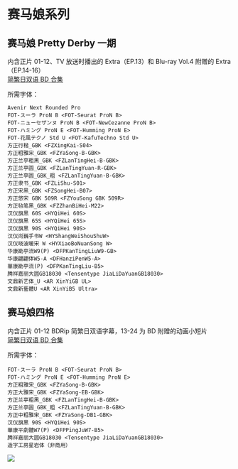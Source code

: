 # 赛马娘系列

## 赛马娘 Pretty Derby 一期

内含正片 01-12、TV 放送时播出的 Extra（EP.13）和 Blu-ray Vol.4 附赠的 Extra（EP.14-16）  
[简繁日双语 BD 合集](https://github.com/Nekomoekissaten-SUB/Nekomoekissaten-MIR-Subs/releases/download/subtitle_pkg/Uma_Musume_S1_BD_JPCH.7z)

所需字体：
```
Avenir Next Rounded Pro
FOT-スーラ ProN B <FOT-Seurat ProN B>
FOT-ニューセザンヌ ProN B <FOT-NewCezanne ProN B>
FOT-ハミング ProN E <FOT-Humming ProN E>
FOT-花風テクノ Std U <FOT-KafuTechno Std U>
方正行楷_GBK <FZXingKai-S04>
方正粗雅宋_GBK <FZYaSong-B-GBK>
方正兰亭粗黑_GBK <FZLanTingHei-B-GBK>
方正兰亭圆_GBK <FZLanTingYuan-R-GBK>
方正兰亭圆_GBK_粗 <FZLanTingYuan-B-GBK>
方正隶书_GBK <FZLiShu-S01>
方正宋黑_GBK <FZSongHei-B07>
方正悠宋 GBK 509R <FZYouSong GBK 509R>
方正毡笔黑_GBK <FZZhanBiHei-M22>
汉仪旗黑 60S <HYQiHei 60S>
汉仪旗黑 65S <HYQiHei 65S>
汉仪旗黑 90S <HYQiHei 90S>
汉仪尚巍手书W <HYShangWeiShouShuW>
汉仪晓波暖宋 W <HYXiaoBoNuanSong W>
华康勘亭流W9(P) <DFPKanTingLiuW9-GB>
华康翩翩体W5-A <DFHanziPenW5-A>
華康勘亭流(P) <DFPKanTingLiu-B5>
腾祥嘉丽大圆GB18030 <Tensentype JiaLiDaYuanGB18030>
文鼎新艺体_U <AR XinYiGB UL>
文鼎新藝體U <AR XinYiB5 Ultra>
```

## 赛马娘四格

内含正片 01-12 BDRip 简繁日双语字幕，13-24 为 BD 附赠的动画小短片  
[简繁日双语 BD 合集](https://github.com/Nekomoekissaten-SUB/Nekomoekissaten-MIR-Subs/releases/download/subtitle_pkg/Umayon_BD_JPCH.7z)

所需字体：
```
FOT-スーラ ProN B <FOT-Seurat ProN B>
FOT-ハミング ProN E <FOT-Humming ProN E>
方正粗雅宋_GBK <FZYaSong-B-GBK>
方正大雅宋_GBK <FZYaSong-EB-GBK>
方正兰亭粗黑_GBK <FZLanTingHei-B-GBK>
方正兰亭圆_GBK_粗 <FZLanTingYuan-B-GBK>
方正中粗雅宋_GBK <FZYaSong-DB1-GBK>
汉仪旗黑 90S <HYQiHei 90S>
華康平劇體W7(P) <DFPPingJuW7-B5>
腾祥嘉丽大圆GB18030 <Tensentype JiaLiDaYuanGB18030>
造字工房星岩体（非商用）
```

![](https://nekomoe.pages.dev/images/2020-07/umayon.jpg)